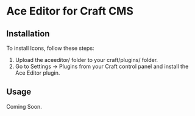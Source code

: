 # Ace Editor for Craft CMS


## Installation

To install Icons, follow these steps:

1.  Upload the aceeditor/ folder to your craft/plugins/ folder.
2.  Go to Settings -> Plugins from your Craft control panel and install the Ace Editor plugin.

## Usage

Coming Soon.